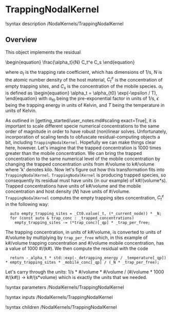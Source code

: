 # TrappingNodalKernel

!syntax description /NodalKernels/TrappingNodalKernel

## Overview

This object implements the residual

\begin{equation}
\frac{\alpha_t}{N} C_t^e C_s
\end{equation}

where $\alpha_t$ is the trapping rate coefficient, which has dimensions of
1/s, $N$ is the atomic number density of the host material, $C_t^e$ is the
concentration of empty trapping sites, and $C_s$ is the concentration of the
mobile species.
$\alpha_t$ is defined as
\begin{equation}
\alpha_t = \alpha_{t0} \exp(-\epsilon / T),
\end{equation}
with $\alpha_{t0}$ being the pre-exponential factor in units of 1/s, $\epsilon$ being the trapping energy in units of Kelvin, and $T$ being the temperature in units of Kelvin.

As outlined in [getting_started/user_notes.md#scaling exact=True], it is important
to scale different specie numerical concentrations to the same order of magnitude
in order to have robust (non)linear solves. Unfortunately, incorporation of scaling
tends to obfuscate residual-computing objects a bit, including
`TrappingNodalKernel`. Hopefully we can make things clear here, however. Let's
imagine that the trapped concentration is 1000 times greater than the mobile
concentration. We can bring the trapped concentration to the same numerical
level of the mobile concentration by changing the trapped concentration units
from #/volume to k#/volume where 'k' denotes kilo. Now let's figure out how this
transformation fits into `TrappingNodalKernel`. `TrappingNodalKernel` is
producing trapped species, so consequently its residual must have units (in our
example) of k#/(volume*s). Trapped concentrations have units of k#/volume
and the mobile concentration and host density ($N$) have units of
#/volume. `TrappingNodalKernel` computes the empty trapping sites concentration,
$C_t^e$ in the following way:

```language=c++
  auto empty_trapping_sites = _Ct0.value(_t, (*_current_node)) * _N;
  for (const auto & trap_conc : _trapped_concentrations)
    empty_trapping_sites -= (*trap_conc)[_qp] * _trap_per_free;
```

The trapping concentration, in units of k#/volume, is converted to units of
#/volume by multiplying by `trap_per_free` which, in this example of k#/volume
trapping concentration and #/volume mobile concentration, has a value of
1000 #/(k#). We then compute the residual with the code

```language=c++
  return -_alpha_t * std::exp(-_detrapping_energy / _temperature[_qp]) * empty_trapping_sites * _mobile_conc[_qp] / (_N * _trap_per_free);
```

Let's carry through the units: 1/s * #/volume * #/volume / (#/volume * 1000 #/(k#)) ->
k#/(s*volume) which is exactly the units that we needed.

!syntax parameters /NodalKernels/TrappingNodalKernel

!syntax inputs /NodalKernels/TrappingNodalKernel

!syntax children /NodalKernels/TrappingNodalKernel
